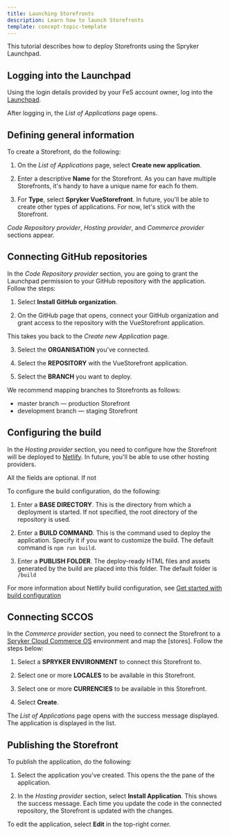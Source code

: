```yaml
---
title: Launching Storefronts
description: Learn how to launch Storefronts
template: concept-topic-template
---
```


This tutorial describes how to deploy Storefronts using the Spryker Launchpad.

## Logging into the Launchpad

Using the login details provided by your FeS account owner, log into the [Launchpad](https://launchpad.spryker.com).

After logging in, the *List of Applications* page opens.

## Defining general information

To create a Storefront, do the following:

1. On the *List of Applications* page, select **Create new application**.

2. Enter a descriptive **Name** for the Storefront.
  As you can have multiple Storefronts, it's handy to have a unique name for each fo them.

3. For **Type**, select **Spryker VueStorefront**.
  In future, you'll be able to create other types of applications. For now, let's stick with the Storefront.

  *Code Repository provider*, *Hosting provider*, and *Commerce provider* sections appear.

## Connecting GitHub repositories

In the *Code Repository provider* section, you are going to grant the Launchpad permission to your GitHub repository with the application. Follow the steps:

1. Select **Install GitHub organization**.

2. On the GitHub page that opens, connect your GitHub organization and grant access to the repository with the VueStorefront application.

This takes you back to the *Create new Application* page.

3. Select the **ORGANISATION** you've connected.

4. Select the **REPOSITORY** with the VueStorefront application.

5. Select the **BRANCH** you want to deploy.

We recommend mapping branches to Storefronts as follows:
* master branch — production Storefront
* development branch — staging Storefront



## Configuring the build

In the *Hosting provider* section, you need to configure how the Storefront will be deployed to [Netlify](https://www.netlify.com/). In future, you'll be able to use other hosting providers.

All the fields are optional. If not

To configure the build configuration, do the following:

1. Enter a **BASE DIRECTORY**.
  This is the directory from which a deployment is started. If not specified, the root directory of the repository is used.

2. Enter a **BUILD COMMAND**.
  This is the command used to deploy the application. Specify it if you want to customize the build. The default command is `npm run build`.

3. Enter a **PUBLISH FOLDER**.
   The deploy-ready HTML files and assets generated by the build are placed into this folder. The default folder is `/build`

For more information about Netlify build configuration, see [Get started with build configuration](https://docs.netlify.com/configure-builds/get-started/)



## Connecting SCCOS

In the *Commerce provider* section, you need to connect the Storefront to a [Spryker Cloud Commerce OS](/docs/cloud/dev/spryker-cloud-commerce-os/getting-started-with-the-spryker-cloud-commerce-os.html) environment and map the [stores]. Follow the steps below:

1. Select a **SPRYKER ENVIRONMENT** to connect this Storefront to.

2. Select one or more **LOCALES** to be available in this Storefront.

3. Select one or more **CURRENCIES** to be available in this Storefront.

4. Select **Create**.

The *List of Applications* page opens with the success message displayed. The application is displayed in the list.

## Publishing the Storefront

To publish the application, do the following:

1. Select the application you've created.
  This opens the the pane of the application.

2. In the *Hosting provider* section, select **Install Application**.
  This shows the success message. Each time you update the code in the connected repository, the Storefront is updated with the changes.


To edit the application, select **Edit** in the top-right corner.   
